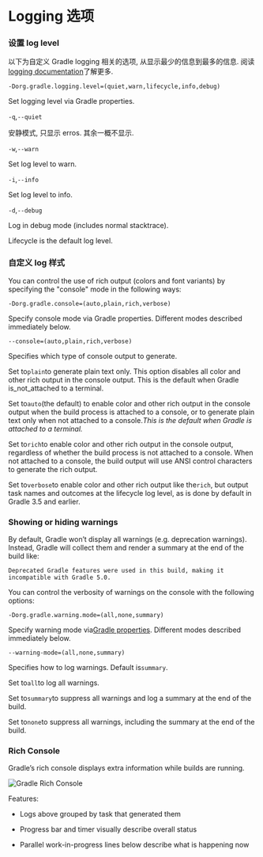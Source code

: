 # Logging 选项

### 设置 log level

以下为自定义 Gradle logging 相关的选项, 从显示最少的信息到最多的信息. 阅读[logging documentation](https://docs.gradle.org/current/userguide/logging.html)了解更多.

`-Dorg.gradle.logging.level=(quiet,warn,lifecycle,info,debug)`

Set logging level via Gradle properties.

`-q`,`--quiet`

安静模式, 只显示 erros. 其余一概不显示.

`-w`,`--warn`

Set log level to warn.

`-i`,`--info`

Set log level to info.

`-d`,`--debug`

Log in debug mode \(includes normal stacktrace\).

Lifecycle is the default log level.

### 自定义 log 样式

You can control the use of rich output \(colors and font variants\) by specifying the "console" mode in the following ways:

`-Dorg.gradle.console=(auto,plain,rich,verbose)`

Specify console mode via Gradle properties. Different modes described immediately below.

`--console=(auto,plain,rich,verbose)`

Specifies which type of console output to generate.

Set to`plain`to generate plain text only. This option disables all color and other rich output in the console output. This is the default when Gradle is_not_attached to a terminal.

Set to`auto`\(the default\) to enable color and other rich output in the console output when the build process is attached to a console, or to generate plain text only when not attached to a console._This is the default when Gradle is attached to a terminal._

Set to`rich`to enable color and other rich output in the console output, regardless of whether the build process is not attached to a console. When not attached to a console, the build output will use ANSI control characters to generate the rich output.

Set to`verbose`to enable color and other rich output like the`rich`, but output task names and outcomes at the lifecycle log level, as is done by default in Gradle 3.5 and earlier.

### Showing or hiding warnings

By default, Gradle won’t display all warnings \(e.g. deprecation warnings\). Instead, Gradle will collect them and render a summary at the end of the build like:

```
Deprecated Gradle features were used in this build, making it incompatible with Gradle 5.0.
```

You can control the verbosity of warnings on the console with the following options:

`-Dorg.gradle.warning.mode=(all,none,summary)`

Specify warning mode via[Gradle properties](https://docs.gradle.org/current/userguide/command_line_interface.html). Different modes described immediately below.

`--warning-mode=(all,none,summary)`

Specifies how to log warnings. Default is`summary`.

Set to`all`to log all warnings.

Set to`summary`to suppress all warnings and log a summary at the end of the build.

Set to`none`to suppress all warnings, including the summary at the end of the build.

### Rich Console

Gradle’s rich console displays extra information while builds are running.

![](https://docs.gradle.org/current/userguide/img/rich-cli.png "Gradle Rich Console")

Features:

* Logs above grouped by task that generated them

* Progress bar and timer visually describe overall status

* Parallel work-in-progress lines below describe what is happening now



